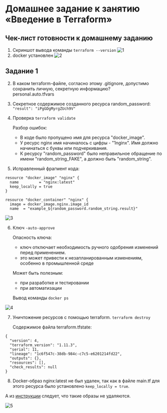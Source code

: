 # Домашнее задание к занятию «Введение в Terraform»

## Чек-лист готовности к домашнему заданию
1. Cкриншот вывода команды `terraform --version`
![1](https://github.com/user-attachments/assets/22804ce8-620a-4e52-9770-908391586dc3)
3. docker установлен
![2](https://github.com/user-attachments/assets/33f920c8-a83a-4574-bb85-273219903390)

## Задание 1
2. В каком terraform-файле, согласно этому .gitignore, допустимо сохранить личную, секретную информацию?  
   personal.auto.tfvars
4. Cекретное содержимое созданного ресурса random_password:  `"result": "iPgGDgMyrgZUch9V"`
5. Проверка `terraform validate`

   Разбор ошибок:
   - В коде было пропущено имя для ресурса "docker_image".
   - У ресурс nginx имя начиналось с цифры - "1nginx". Имя должно начинаться с буквы или подчеркивания.
   - К ресурсу "random_password" было неправильное обращение по имени "random_string_FAKE", а должно быть "random_string".
5. Исправленный фрагмент кода:
```HCL
resource "docker_image" "nginx" {
  name         = "nginx:latest"
  keep_locally = true
}

resource "docker_container" "nginx" {
  image = docker_image.nginx.image_id
  name  = "example_${random_password.random_string.result}"
```
![3](https://github.com/user-attachments/assets/8c874eec-47c2-47cf-8fdb-52d3a52e4d78)

6. Ключ `-auto-approve`

    Опасность ключа:
   - ключ отключает необходимость ручного одобрения изменений перед применением.
   - это может привести к незапланированным изменениям, особенно в промышленной среде
   
   Может быть полезным:
   - при разработке и тестировании
   - при автоматизации  

   Вывод команды `docker ps`
   
![4](https://github.com/user-attachments/assets/e1d119e3-2373-45dc-b13c-77037cae198c)


7. Уничтожение ресурсов с помощью terraform.
   `terraform destroy`
   
   Cодержимое файла terraform.tfstate:

```HCL
{
  "version": 4,
  "terraform_version": "1.11.3",
  "serial": 11,
  "lineage": "1c6f547c-38db-984c-c7c5-e6201214fd22",
  "outputs": {},
  "resources": [],
  "check_results": null
}
```
8. Docker-образ nginx:latest не был удален, так как в файле main.tf для этого ресурса было установлено `keep_locally = true`.
 
 А из [инструкции](https://docs.comcloud.xyz/providers/kreuzwerker/docker/latest/docs/resources/image) следует, что такие образы не удаляются.
 
   ![5](https://github.com/user-attachments/assets/d3c33ecf-d815-4ab1-a227-b95f77ede313)

